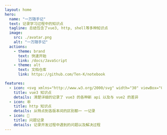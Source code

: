 ```yaml
---
layout: home
hero:
  name: "一万随手记"
  text: 记录学习过程中的知识点
  tagline: 总结包含了vue3, http, shell等多种知识点
  image:
    src: ./avatar.png
    alt: "一万随手记"
  actions:
    - theme: brand
      text: 快速开始
      link: /docs/JavaScript
    - theme: alt
      text: 文档仓库
      link: https://github.com/Ten-K/notebook

features:
  - icon: <svg xmlns="http://www.w3.org/2000/svg" width="30" viewBox="0 0 256 220.8"><path fill="#41B883" d="M204.8 0H256L128 220.8 0 0h97.92L128 51.2 157.44 0h47.36Z"/><path fill="#41B883" d="m0 0 128 220.8L256 0h-51.2L128 132.48 50.56 0H0Z"/><path fill="#35495E" d="M50.56 0 128 133.12 204.8 0h-47.36L128 51.2 97.92 0H50.56Z"/></svg>
    title: vue3 知识点
    details: 清楚详细的记录了 vue3 的各种新 api 以及与 vue2 的差异
  - icon: 🕸️
    title: http 知识点
    details: 从特点到各版本间的区别都一 一记录
  - icon: 🚧
    title: 问题记录
    details: 记录开发过程中遇到的问题以及解决过程
---
```


<style>
:root {
  --vp-home-hero-name-color: transparent;
  --vp-home-hero-name-background: -webkit-linear-gradient(120deg, #bd34fe 30%, #41d1ff);
  --vp-home-hero-image-background-image: linear-gradient(-45deg, #bd34fe 50%, #47caff 50%);
  --vp-home-hero-image-filter: blur(44px);
}

@media (min-width: 640px) {
  :root {
    --vp-home-hero-image-filter: blur(56px);
  }
}

@media (min-width: 960px) {
  :root {
    --vp-home-hero-image-filter: blur(68px);
  }
}
</style>
